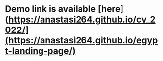 # Demo link is available [here](https://anastasi264.github.io/cv_2022/](https://anastasi264.github.io/egypt-landing-page/)
